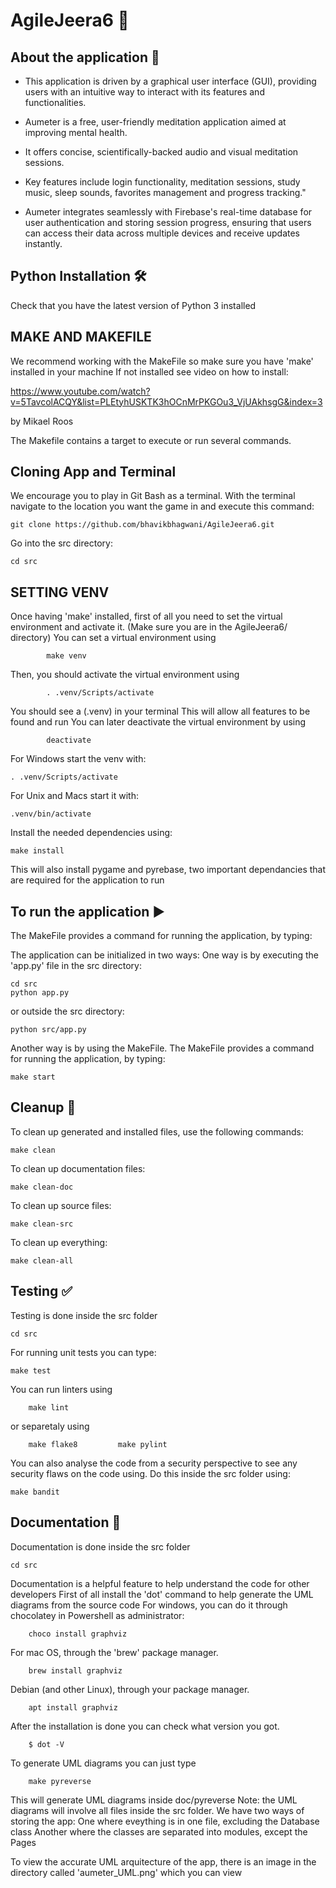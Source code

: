 # AgileJeera6 🚀

## About the application 📱
- This application is driven by a graphical user interface (GUI), providing users with an intuitive way to interact with its features and functionalities.

- Aumeter is a free, user-friendly meditation application aimed at improving mental health.

- It offers concise, scientifically-backed audio and visual meditation sessions.

- Key features include login functionality, meditation sessions, study music,  sleep sounds, favorites management and progress tracking."

- Aumeter integrates seamlessly with Firebase's real-time database for user authentication and storing session progress, ensuring that users can access their data across multiple devices and receive updates instantly.

## Python Installation 🛠️
Check that you have the latest version of Python 3 installed

## MAKE AND MAKEFILE

We recommend working with the MakeFile so make sure you have 'make' installed in your machine
If not installed see video on how to install:

https://www.youtube.com/watch?v=5TavcolACQY&list=PLEtyhUSKTK3hOCnMrPKGOu3_VjUAkhsgG&index=3

by Mikael Roos

The Makefile contains a target to execute or run several commands.

## Cloning App and Terminal

We encourage you to play in Git Bash as a terminal. 
With the terminal navigate to the location you want the game in and execute this command:

    git clone https://github.com/bhavikbhagwani/AgileJeera6.git



Go into the src directory:

    cd src 

## SETTING VENV

Once having 'make' installed, first of all you need to set the virtual environment and activate it. 
(Make sure you are in the AgileJeera6/ directory)
You can set a virtual environment using 

            make venv

Then, you should activate the virtual environment using

            . .venv/Scripts/activate

You should see a (.venv) in your terminal
This will allow all features to be found and run
You can later deactivate the virtual environment by using

            deactivate

For Windows start the venv with:

    . .venv/Scripts/activate

For Unix and Macs start it with:

    .venv/bin/activate

Install the needed dependencies using: 

    make install

This will also install pygame and pyrebase, two important
dependancies that are required for the application to run


## To run the application ▶️
The MakeFile provides a command for running the application, by typing:

The application can be initialized in two ways:
One way is by executing the 'app.py' file in the src directory:

    cd src
    python app.py

or outside the src directory:

    python src/app.py

Another way is by using the MakeFile. The MakeFile provides a
command for running the application, by typing:

    make start

## Cleanup 🧹

To clean up generated and installed files, use the following commands:

    make clean

To clean up documentation files:

    make clean-doc

To clean up source files:

    make clean-src

To clean up everything:

    make clean-all

## Testing ✅
Testing is done inside the src folder

    cd src

For running unit tests you can type:

    make test

You can run linters using

        make lint

or separetaly using

        make flake8         make pylint

You can also analyse the code from a security perspective to see
any security flaws on the code using. Do this inside the src folder using:

    make bandit

## Documentation 📄
Documentation is done inside the src folder

    cd src
    
Documentation is a helpful feature to help understand the code for other developers
First of all install the 'dot' command  to help generate the UML diagrams from the source code
For windows, you can do it through chocolatey in Powershell as administrator:

        choco install graphviz

For mac OS, through the 'brew' package manager.

        brew install graphviz

Debian (and other Linux), through your package manager.

        apt install graphviz

After the installation is done you can check what version you got.

        $ dot -V

To generate UML diagrams you can just type

        make pyreverse

This will generate UML diagrams inside doc/pyreverse
Note: the UML diagrams will involve all files inside the src folder.
We have two ways of storing the app:
One where eveything is in one file, excluding the Database class
Another where the classes are separated into modules, except the Pages

To view the accurate UML arquitecture of the app, there is an image in
the directory called 'aumeter_UML.png' which you can view
